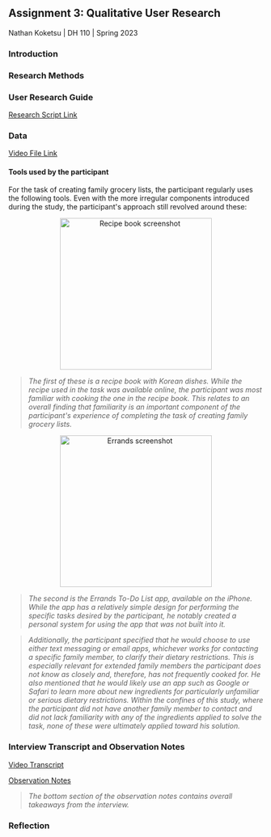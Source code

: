 ## Assignment 3: Qualitative User Research

Nathan Koketsu | DH 110 | Spring 2023

### Introduction

### Research Methods

### User Research Guide
[Research Script Link](https://docs.google.com/document/d/1zO0nbDOMFNUVtGcs7a_ccTqCjiW5f6GxtygapdvpehA/edit?usp=sharing)

### Data
[Video File Link](https://drive.google.com/file/d/1ZzGsyl6YBei5xzFbfDdraOVIq_LBHwlx/view?usp=sharing)

#### Tools used by the participant
For the task of creating family grocery lists, the participant regularly uses the following tools. Even with the more irregular components introduced during the study, the participant's approach still revolved around these:
<p align="center">
  <img src="https://user-images.githubusercontent.com/130080795/234234593-d709a1cf-3d86-4083-8b1f-6f9274cccfd5.jpg" alt="Recipe book screenshot" height = "300px"/>
</p>

> *The first of these is a recipe book with Korean dishes. While the recipe used in the task was available online, the participant was most familiar with cooking the one in the recipe book. This relates to an overall finding that familiarity is an important component of the participant's experience of completing the task of creating family grocery lists.*

<p align="center">
  <img src="https://user-images.githubusercontent.com/130080795/234233501-9e1bd5c4-8d35-4307-9e63-f3d608364d93.jpg" alt="Errands screenshot" height = "300px"/>
</p>

> *The second is the Errands To-Do List app, available on the iPhone. While the app has a relatively simple design for performing the specific tasks desired by the participant, he notably created a personal system for using the app that was not built into it.*


> *Additionally, the participant specified that he would choose to use either text messaging or email apps, whichever works for contacting a specific family member, to clarify their dietary restrictions. This is especially relevant for extended family members the participant does not know as closely and, therefore, has not frequently cooked for. He also mentioned that he would likely use an app such as Google or Safari to learn more about new ingredients for particularly unfamiliar or serious dietary restrictions. Within the confines of this study, where the participant did not have another family member to contact and did not lack familiarity with any of the ingredients applied to solve the task, none of these were ultimately applied toward his solution.* 

### Interview Transcript and Observation Notes
[Video Transcript](https://docs.google.com/document/d/1NmiQw7aMYOMDSH_5TOqCIPN67jdOYdGw/edit?usp=sharing&ouid=105847283188127683566&rtpof=true&sd=true)

[Observation Notes](https://docs.google.com/document/d/19m810ZN86nx8r3Oq1NkDb3GRC22yRzJbk1tVEKjh3IM/edit?usp=sharing)
> *The bottom section of the observation notes contains overall takeaways from the interview.*

### Reflection
